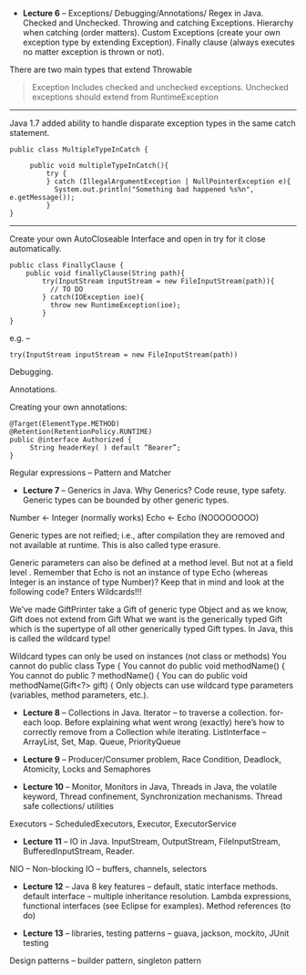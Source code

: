 - **Lecture 6**  – Exceptions/ Debugging/Annotations/ Regex in Java. Checked and Unchecked. Throwing and catching Exceptions. Hierarchy when catching (order matters). Custom Exceptions (create your own exception type by extending Exception). Finally clause (always executes no matter exception is thrown or not).

There are two main types that extend Throwable
> Exception
> Includes checked and unchecked exceptions.
> Unchecked exceptions should extend from RuntimeException
----
Java 1.7 added ability to handle disparate exception types in the same catch statement.
```
public class MultipleTypeInCatch {
     
     public void multipleTypeInCatch(){
         try {
         } catch (IllegalArgumentException | NullPointerException e){
           System.out.println("Something bad happened %s%n", e.getMessage());
         }    
}
```
---

Create your own AutoCloseable Interface and open in try for it close automatically.
```
public class FinallyClause {
    public void finallyClause(String path){
        try(InputStream inputStream = new FileInputStream(path)){
          // TO DO
        } catch(IOException ioe){
          throw new RuntimeException(ioe);
        }
}
```

e.g. – 

```
try(InputStream inputStream = new FileInputStream(path)) 
```

Debugging.

Annotations.

Creating your own annotations:

```
@Target(ElementType.METHOD)
@Retention(RetentionPolicy.RUNTIME)
public @interface Authorized {
     String headerKey( ) default “Bearer”;
}
```

Regular expressions – Pattern and Matcher

- **Lecture 7**  – Generics in Java. Why Generics? Code reuse, type safety. Generic types can be bounded by other generic types. 

Number <- Integer (normally works)
Echo<Number> <- Echo<Integer> (NOOOOOOOO)
  
Generic types are not reified; i.e., after compilation they are removed and not available at runtime. This is also called type erasure. 

Generic parameters can also be defined at a method level. But not at a field level .
Remember that Echo<Integer> is not an instance of type Echo<Number> (whereas Integer is an instance of type Number)? Keep that in mind and look at the following code? Enters Wildcards!!!
  
We’ve made GiftPrinter take a Gift of generic type Object and as we know, Gift<Computer> does not extend from Gift<Object> 
What we want is the generically typed Gift which is the supertype of all other generically typed Gift types. In Java, this is called the wildcard type! 
  
Wildcard types can only be used on instances (not class or methods) 
You cannot do public class Type<?> { 
You cannot do public <?> void methodName() { 
You cannot do public ? methodName() { 
You can do public void methodName(Gift<?> gift) { 
Only objects can use wildcard type parameters (variables, method parameters, etc.). 

- **Lecture 8**  – Collections in Java. Iterator – to traverse a collection. for-each loop. Before explaining what went wrong (exactly) here’s how to correctly remove from a Collection while iterating.
ListInterface – ArrayList, Set, Map. Queue, PriorityQueue

- **Lecture 9**  – Producer/Consumer problem, Race Condition, Deadlock, Atomicity, Locks and Semaphores

- **Lecture 10**  – Monitor, Monitors in Java, Threads in Java, the volatile keyword, Thread confinement, Synchronization mechanisms. Thread safe collections/ utilities

Executors – ScheduledExecutors, Executor, ExecutorService

- **Lecture 11** – IO in Java. InputStream, OutputStream, FileInputStream, BufferedInputStream, Reader.

NIO – Non-blocking IO – buffers, channels, selectors

- **Lecture 12**  – Java 8 key features – default, static interface methods. default interface – multiple inheritance resolution. Lambda expressions, functional interfaces (see Eclipse for examples). Method references (to do)

- **Lecture 13**  – libraries, testing patterns – guava, jackson, mockito, JUnit testing 

Design patterns – builder pattern, singleton pattern
